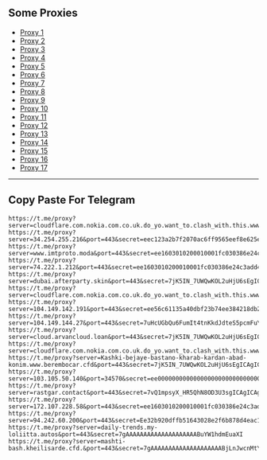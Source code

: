 Some Proxies
---
- [Proxy 1](https://t.me/proxy?server=cloudflare.com.nokia.com.co.uk.do_yo.want_to.clash_with.this.www.microsoft.com.there_is_no.place_like.localhost.www.bing.com.count_with_me.cyou.com.now_sudo.rm_rf.ddns.net.we_are_here.again_to_fight.everyone.i_am.the_internet.special_wayoz.blackmile.cfd.&port=443&secret=7jK5IN_7UWQwKOL2uHjU6sEgICAgICAgICAgICAgICA)
- [Proxy 2](https://t.me/proxy?server=34.254.255.216&port=443&secret=eec123a2b7f2070ac6ff9565eef8e625e47777772e6d6f6e657275696c2e636f2e756b)
- [Proxy 3](https://t.me/proxy?server=www.imtproto.moda&port=443&secret=ee1603010200010001fc030386e24c3add206972616e20)
- [Proxy 4](https://t.me/proxy?server=74.222.1.212&port=443&secret=ee1603010200010001fc030386e24c3add4d592e6952616e43656c6c2e4b6f73)
- [Proxy 5](https://t.me/proxy?server=dubai.afterparty.skin&port=443&secret=7jK5IN_7UWQwKOL2uHjU6sEgICAgICAgICAgICAgICA)
- [Proxy 6](https://t.me/proxy?server=cloudflare.com.nokia.com.co.uk.do_yo.want_to.clash_with.this.www.microsoft.com.there_is_no.place_like.localhost.www.bing.com.count_with_me.cyou.com.now_sudo.rm_rf.ddns.net.we_are_here.again_to_fight.everyone.i_am.the_internet.special_wayi.monaserver.cfd.&port=443&secret=7jK5IN_7UWQwKOL2uHjU6sEgICAgICAgICAgICAgICA)
- [Proxy 7](https://t.me/proxy?server=104.149.142.191&port=443&secret=ee56c61135a40dbf23b74ee384218db26a6d792e6972616e63656c6c2e6972)
- [Proxy 8](https://t.me/proxy?server=104.149.144.27&port=443&secret=7uHcUGbQu6FumIt4tnKkdJdteS5pcmFuY2VsbC5pcg)
- [Proxy 9](https://t.me/proxy?server=cloud.arvancloud.loan&port=443&secret=7jK5IN_7UWQwKOL2uHjU6sEgICAgICAgICAgICAgICA)
- [Proxy 10](https://t.me/proxy?server=cloudflare.com.nokia.com.co.uk.do_yo.want_to.clash_with.this.www.microsoft.com.there_is_no.place_like.localhost.www.bing.com.count_with_me.cyou.com.now_sudo.rm_rf.ddns.net.we_are_here.again_to_fight.everyone.i_am.the_internet.special_hetz.monaserver.cfd.&port=443&secret=7jK5IN_7UWQwKOL2uHjU6sEgICAgICAgICAgICAgICA)
- [Proxy 11](https://t.me/proxy?server=Kashki-bejaye-bastano-kharab-kardan-abad-konim.www.berembocar.cfd&port=443&secret=7jK5IN_7UWQwKOL2uHjU6sEgICAgICAgICAgICAgICAg)
- [Proxy 12](https://t.me/proxy?server=103.105.50.140&port=34570&secret=ee000000000000000000000000000000006d79736f6e2e64756f6c696e676f2e636f6d)
- [Proxy 13](https://t.me/proxy?server=rastgar.contact&port=443&secret=7vQ1mpsyX_HR5QhN8OD3U3sgICAgICAgICAgICAgICA)
- [Proxy 14](https://t.me/proxy?server=172.107.228.58&port=443&secret=ee1603010200010001fc030386e24c3add2068616a6920)
- [Proxy 15](https://t.me/proxy?server=94.242.60.200&port=443&secret=Ee32b920dffb51643028e2f6b878d4eac16d61696c2e676f6f6c652e746f6b686d65)
- [Proxy 16](https://t.me/proxy?server=daily-trends.my-loliitta.autos&port=443&secret=7gAAAAAAAAAAAAAAAAAAAABuYW1hdmEuaXI)
- [Proxy 17](https://t.me/proxy?server=mashti-bash.kheilisarde.cfd.&port=443&secret=7gAAAAAAAAAAAAAAAAAAAABjLnJwcnMtY2RuLmNvbQ)
---
Copy Paste For Telegram
---
```
https://t.me/proxy?server=cloudflare.com.nokia.com.co.uk.do_yo.want_to.clash_with.this.www.microsoft.com.there_is_no.place_like.localhost.www.bing.com.count_with_me.cyou.com.now_sudo.rm_rf.ddns.net.we_are_here.again_to_fight.everyone.i_am.the_internet.special_wayoz.blackmile.cfd.&port=443&secret=7jK5IN_7UWQwKOL2uHjU6sEgICAgICAgICAgICAgICA
https://t.me/proxy?server=34.254.255.216&port=443&secret=eec123a2b7f2070ac6ff9565eef8e625e47777772e6d6f6e657275696c2e636f2e756b
https://t.me/proxy?server=www.imtproto.moda&port=443&secret=ee1603010200010001fc030386e24c3add206972616e20
https://t.me/proxy?server=74.222.1.212&port=443&secret=ee1603010200010001fc030386e24c3add4d592e6952616e43656c6c2e4b6f73
https://t.me/proxy?server=dubai.afterparty.skin&port=443&secret=7jK5IN_7UWQwKOL2uHjU6sEgICAgICAgICAgICAgICA
https://t.me/proxy?server=cloudflare.com.nokia.com.co.uk.do_yo.want_to.clash_with.this.www.microsoft.com.there_is_no.place_like.localhost.www.bing.com.count_with_me.cyou.com.now_sudo.rm_rf.ddns.net.we_are_here.again_to_fight.everyone.i_am.the_internet.special_wayi.monaserver.cfd.&port=443&secret=7jK5IN_7UWQwKOL2uHjU6sEgICAgICAgICAgICAgICA
https://t.me/proxy?server=104.149.142.191&port=443&secret=ee56c61135a40dbf23b74ee384218db26a6d792e6972616e63656c6c2e6972
https://t.me/proxy?server=104.149.144.27&port=443&secret=7uHcUGbQu6FumIt4tnKkdJdteS5pcmFuY2VsbC5pcg
https://t.me/proxy?server=cloud.arvancloud.loan&port=443&secret=7jK5IN_7UWQwKOL2uHjU6sEgICAgICAgICAgICAgICA
https://t.me/proxy?server=cloudflare.com.nokia.com.co.uk.do_yo.want_to.clash_with.this.www.microsoft.com.there_is_no.place_like.localhost.www.bing.com.count_with_me.cyou.com.now_sudo.rm_rf.ddns.net.we_are_here.again_to_fight.everyone.i_am.the_internet.special_hetz.monaserver.cfd.&port=443&secret=7jK5IN_7UWQwKOL2uHjU6sEgICAgICAgICAgICAgICA
https://t.me/proxy?server=Kashki-bejaye-bastano-kharab-kardan-abad-konim.www.berembocar.cfd&port=443&secret=7jK5IN_7UWQwKOL2uHjU6sEgICAgICAgICAgICAgICAg
https://t.me/proxy?server=103.105.50.140&port=34570&secret=ee000000000000000000000000000000006d79736f6e2e64756f6c696e676f2e636f6d
https://t.me/proxy?server=rastgar.contact&port=443&secret=7vQ1mpsyX_HR5QhN8OD3U3sgICAgICAgICAgICAgICA
https://t.me/proxy?server=172.107.228.58&port=443&secret=ee1603010200010001fc030386e24c3add2068616a6920
https://t.me/proxy?server=94.242.60.200&port=443&secret=Ee32b920dffb51643028e2f6b878d4eac16d61696c2e676f6f6c652e746f6b686d65
https://t.me/proxy?server=daily-trends.my-loliitta.autos&port=443&secret=7gAAAAAAAAAAAAAAAAAAAABuYW1hdmEuaXI
https://t.me/proxy?server=mashti-bash.kheilisarde.cfd.&port=443&secret=7gAAAAAAAAAAAAAAAAAAAABjLnJwcnMtY2RuLmNvbQ
```